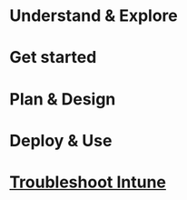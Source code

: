 # Understand & Explore

# Get started

# Plan & Design

# Deploy & Use


# [Troubleshoot Intune](Troubleshoot-microsoft-intune.md)
